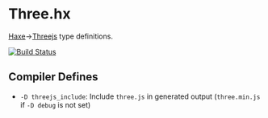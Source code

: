 
# Three.hx

[Haxe](https://haxe.org/)→[Threejs](http://threejs.org/) type definitions.

[![Build Status](https://travis-ci.org/tong/three.hx.svg?branch=master)](https://travis-ci.org/tong/three.hx)

## Compiler Defines

* `-D threejs_include`: Include `three.js` in generated output (`three.min.js` if `-D debug` is not set)
